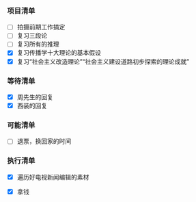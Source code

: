 ### 项目清单

- [ ] 拍摄前期工作搞定
- [ ] 复习三段论
- [ ] 复习所有的推理
- [x] 复习传播学十大理论的基本假设
- [x] 复习“社会主义改造理论”“社会主义建设道路初步探索的理论成就”

### 等待清单

- [x] 周先生的回复
- [x] 西装的回复

### 可能清单

- [ ] 退票，换回家的时间

### 执行清单

- [x] 遍历好电视新闻编辑的素材

- [x] 拿钱

  



